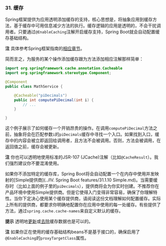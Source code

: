 ### 31. 缓存

Spring框架提供为应用透明添加缓存的支持，核心思想是，将抽象应用到缓存方法，基于缓存中可用信息减少方法的执行。缓存逻辑的应用是透明的，不会干扰调用者。只要通过`@EnableCaching`注解开启缓存支持，Spring Boot就会自动配置缓存基础结构。

**注** 具体参考Spring框架指南的[相应章节](https://docs.spring.io/spring/docs/5.0.0.RELEASE/spring-framework-reference/htmlsingle/#cache)。

简而言之，为服务的某个操作添加缓存跟为方法添加相应注解那样简单：
```java
import org.springframework.cache.annotation.Cacheable
import org.springframework.stereotype.Component;

@Component
public class MathService {

    @Cacheable("piDecimals")
    public int computePiDecimal(int i) {
        // ...
    }

}
```
这个例子展示了如何缓存一个开销昂贵的操作。在调用`computePiDecimal`方法之前，抽象将会在匹配参数`i`的`piDecimals`缓存中寻找一个入口。如果找到入口，缓存中的内容会被立即返回给调用者，且方法不会被调用。否则，方法会被调用，在返回值之前，缓存会被更新。 

**注** 你也可以透明地使用标准的JSR-107 (JCache)注解（比如`@CacheResult`）。我们强烈建议你不要混淆使用。

如果你不添加特定的缓存库，Spring Boot将会自动配置一个在内存中使用并发映射的[Simple提供商](../IV. Spring Boot features/31.1.10 Simple.md)。当需要缓存时（比如上面的例子里的`piDecimals`），提供商将会为你实时创建。不推荐你在产品环境中使用Simple提供商。但是它使得入门变得非常容易，确保了你理解特性。当你下定决心使用某个缓存提供商，请阅读这份文档理解如何配置缓存。实际上所有的提供商，都要求你明确地配置你在应用中使用的每一处缓存。有些提供了方法，通过`spring.cache.cache-names`来自定义默认的缓存。

**提示** 透明地[更新](http://docs.spring.io/spring/docs/5.0.0.RC2/spring-framework-reference/htmlsingle/#cache-annotations-put)或[去除](http://docs.spring.io/spring/docs/5.0.0.RC2/spring-framework-reference/htmlsingle/#cache-annotations-evict)缓存数据也是可以的。

**注** 如果你正在使用的缓存基础结构beans不是基于接口的，确保启用了`@EnableCaching`的`proxyTargetClass`属性。
